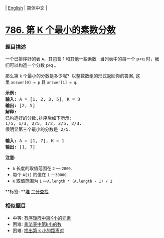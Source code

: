 | [English](README_EN.md) | 简体中文 |

# [786. 第 K 个最小的素数分数](https://leetcode-cn.com/problems/k-th-smallest-prime-fraction)
 ### 题目描述
<p>一个已排序好的表&nbsp;<code>A</code>，其包含 1 和其他一些素数.&nbsp; 当列表中的每一个 p&lt;q 时，我们可以构造一个分数 p/q 。</p>

<p>那么第&nbsp;<code>k</code>&nbsp;个最小的分数是多少呢?&nbsp; 以整数数组的形式返回你的答案, 这里&nbsp;<code>answer[0] = p</code>&nbsp;且&nbsp;<code>answer[1] = q</code>.</p>

<pre><strong>示例:</strong>
<strong>输入:</strong> A = [1, 2, 3, 5], K = 3
<strong>输出:</strong> [2, 5]
<strong>解释:</strong>
已构造好的分数,排序后如下所示:
1/5, 1/3, 2/5, 1/2, 3/5, 2/3.
很明显第三个最小的分数是 2/5.

<strong>输入:</strong> A = [1, 7], K = 1
<strong>输出:</strong> [1, 7]
</pre>

<p><strong>注意:</strong></p>

<ul>
	<li><code>A</code> 长度的取值范围在 <code>2</code> &mdash; <code>2000</code>.</li>
	<li>每个&nbsp;<code>A[i]</code> 的值在 <code>1</code> &mdash;<code>30000</code>.</li>
	<li><code>K</code> 取值范围为 <code>1</code> &mdash;<code>A.length * (A.length - 1) / 2</code></li>
</ul>

**标签:	**[堆](https://leetcode-cn.com/tag/heap) [二分查找](https://leetcode-cn.com/tag/binary-search) 
 ### 相似题目
- 中等:	[有序矩阵中第K小的元素](https://leetcode-cn.com/problems/kth-smallest-element-in-a-sorted-matrix) 
- 困难:	[乘法表中第k小的数](https://leetcode-cn.com/problems/kth-smallest-number-in-multiplication-table) 
- 困难:	[找出第 k 小的距离对](https://leetcode-cn.com/problems/find-k-th-smallest-pair-distance) 

